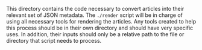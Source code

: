 This directory contains the code necessary to convert articles into their
relevant set of JSON metadata.  The `./render` script will be in charge of
using all necessary tools for rendering the articles.  Any tools created to
help this process should be in their own directory and should have very specific
uses.  In addition, their inputs should only be a relative path to the file or
directory that script needs to process.
